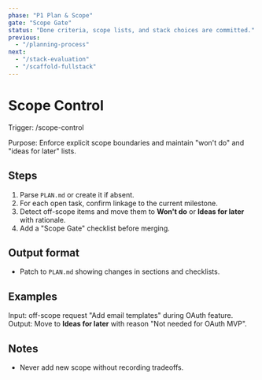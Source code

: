 ```yaml
---
phase: "P1 Plan & Scope"
gate: "Scope Gate"
status: "Done criteria, scope lists, and stack choices are committed."
previous:
  - "/planning-process"
next:
  - "/stack-evaluation"
  - "/scaffold-fullstack"
---
```


# Scope Control

Trigger: /scope-control

Purpose: Enforce explicit scope boundaries and maintain "won't do" and "ideas for later" lists.

## Steps

1. Parse `PLAN.md` or create it if absent.
2. For each open task, confirm linkage to the current milestone.
3. Detect off-scope items and move them to **Won't do** or **Ideas for later** with rationale.
4. Add a "Scope Gate" checklist before merging.

## Output format

- Patch to `PLAN.md` showing changes in sections and checklists.

## Examples
Input: off-scope request "Add email templates" during OAuth feature.
Output: Move to **Ideas for later** with reason "Not needed for OAuth MVP".

## Notes

- Never add new scope without recording tradeoffs.

